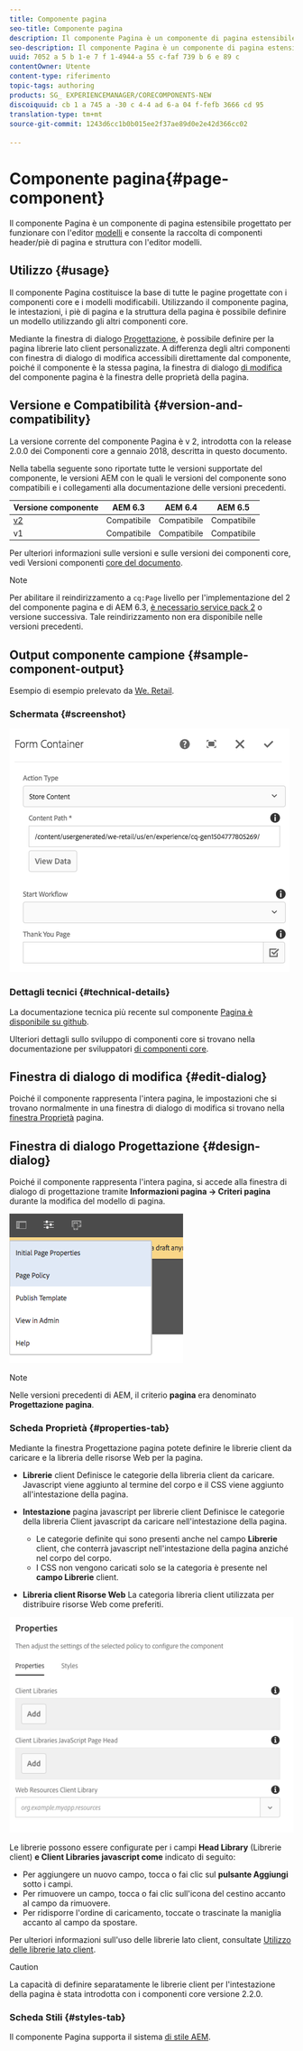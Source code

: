 ```yaml
---
title: Componente pagina
seo-title: Componente pagina
description: Il componente Pagina è un componente di pagina estensibile progettato per funzionare con l'editor modelli e consente l'assemblaggio di componenti header/piè di pagina e struttura con l'editor modelli.
seo-description: Il componente Pagina è un componente di pagina estensibile progettato per funzionare con l'editor modelli e consente l'assemblaggio di componenti header/piè di pagina e struttura con l'editor modelli.
uuid: 7052 a 5 b 1-e 7 f 1-4944-a 55 c-faf 739 b 6 e 89 c
contentOwner: Utente
content-type: riferimento
topic-tags: authoring
products: SG_ EXPERIENCEMANAGER/CORECOMPONENTS-NEW
discoiquuid: cb 1 a 745 a -30 c 4-4 ad 6-a 04 f-fefb 3666 cd 95
translation-type: tm+mt
source-git-commit: 1243d6cc1b0b015ee2f37ae89d0e2e42d366cc02

---
```



# Componente pagina{#page-component}

Il componente Pagina è un componente di pagina estensibile progettato per funzionare con l&#39;editor [modelli](https://helpx.adobe.com/experience-manager/6-5/sites/authoring/using/templates.html) e consente la raccolta di componenti header/piè di pagina e struttura con l&#39;editor modelli.

## Utilizzo {#usage}

Il componente Pagina costituisce la base di tutte le pagine progettate con i componenti core e i modelli modificabili. Utilizzando il componente pagina, le intestazioni, i piè di pagina e la struttura della pagina è possibile definire un modello utilizzando gli altri componenti core.

Mediante la finestra di dialogo [Progettazione](#design-dialog), è possibile definire per la pagina librerie lato client personalizzate. A differenza degli altri componenti con finestra di dialogo di modifica accessibili direttamente dal componente, poiché il componente è la stessa pagina, la finestra di dialogo [di modifica](#edit-dialog) del componente pagina è la finestra delle proprietà della pagina.

## Versione e Compatibilità {#version-and-compatibility}

La versione corrente del componente Pagina è v 2, introdotta con la release 2.0.0 dei Componenti core a gennaio 2018, descritta in questo documento.

Nella tabella seguente sono riportate tutte le versioni supportate del componente, le versioni AEM con le quali le versioni del componente sono compatibili e i collegamenti alla documentazione delle versioni precedenti.

| Versione componente | AEM 6.3 | AEM 6.4 | AEM 6.5 |
|---|---|---|---|
| [v2](page-v1.md) | Compatibile | Compatibile | Compatibile |
| v1 | Compatibile | Compatibile | Compatibile |

Per ulteriori informazioni sulle versioni e sulle versioni dei componenti core, vedi Versioni componenti [core del documento](versions.md).

>[!NOTE]
>
>Per abilitare il reindirizzamento a `cq:Page` livello per l&#39;implementazione del 2 del componente pagina e di AEM 6.3, [è necessario service pack 2](https://helpx.adobe.com/experience-manager/6-3/release-notes/sp2-release-notes.html) o versione successiva. Tale reindirizzamento non era disponibile nelle versioni precedenti.

## Output componente campione {#sample-component-output}

Esempio di esempio prelevato da [We. Retail](https://helpx.adobe.com/experience-manager/6-5/sites/developing/using/we-retail.html).

### Schermata {#screenshot}

![](assets/chlimage_1.png)

### Dettagli tecnici {#technical-details}

La documentazione tecnica più recente sul componente [Pagina è disponibile su github](https://github.com/adobe/aem-core-wcm-components/blob/master/content/src/content/jcr_root/apps/core/wcm/components/page/v2/page).

Ulteriori dettagli sullo sviluppo di componenti core si trovano nella documentazione per sviluppatori [di componenti core](developing.md).

## Finestra di dialogo di modifica {#edit-dialog}

Poiché il componente rappresenta l&#39;intera pagina, le impostazioni che si trovano normalmente in una finestra di dialogo di modifica si trovano nella [finestra Proprietà](https://helpx.adobe.com/experience-manager/6-5/sites/authoring/using/editing-page-properties.html) pagina.

## Finestra di dialogo Progettazione {#design-dialog}

Poiché il componente rappresenta l&#39;intera pagina, si accede alla finestra di dialogo di progettazione tramite **Informazioni pagina -&gt; Criteri pagina** durante la modifica del modello di pagina.

![](assets/screen_shot_2018-04-03at113410.png)

>[!NOTE]
>
>Nelle versioni precedenti di AEM, il criterio **pagina** era denominato **Progettazione pagina**.

### Scheda Proprietà {#properties-tab}

Mediante la finestra Progettazione pagina potete definire le librerie client da caricare e la libreria delle risorse Web per la pagina.

* **Librerie**
client Definisce le categorie della libreria client da caricare. Javascript viene aggiunto al termine del corpo e il CSS viene aggiunto all&#39;intestazione della pagina.
* **Intestazione**
pagina javascript per librerie client Definisce le categorie della libreria Client javascript da caricare nell&#39;intestazione della pagina.
   * Le categorie definite qui sono presenti anche nel campo **Librerie** client, che conterrà javascript nell&#39;intestazione della pagina anziché nel corpo del corpo.
   * I CSS non vengono caricati solo se la categoria è presente nel **campo Librerie** client.

* **Libreria
client Risorse Web** La categoria libreria client utilizzata per distribuire risorse Web come preferiti.

![](assets/screenshot_2018-10-19at104949.png)

Le librerie possono essere configurate per i campi **Head Library** (Librerie client) **e Client Libraries javascript come** indicato di seguito:

* Per aggiungere un nuovo campo, tocca o fai clic sul **pulsante Aggiungi** sotto i campi.
* Per rimuovere un campo, tocca o fai clic sull&#39;icona del cestino accanto al campo da rimuovere.
* Per ridisporre l&#39;ordine di caricamento, toccate o trascinate la maniglia accanto al campo da spostare.

Per ulteriori informazioni sull&#39;uso delle librerie lato client, consultate [Utilizzo delle librerie lato client](https://helpx.adobe.com/experience-manager/6-5/sites/developing/using/clientlibs.html).

>[!CAUTION]
>
>La capacità di definire separatamente le librerie client per l&#39;intestazione della pagina è stata introdotta con i componenti core versione 2.2.0.

### Scheda Stili {#styles-tab}

Il componente Pagina supporta il sistema [di stile AEM](authoring.md#component-styling).
